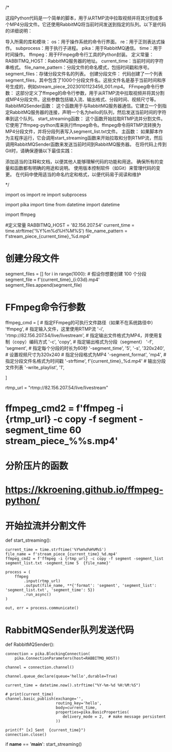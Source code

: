 /*

这段Python代码是一个简单的脚本，用于从RTMP流中拉取视频并将其分割成多个MP4分段文件。它还使用RabbitMQ将当前时间发送到指定的队列。以下是代码的详细说明：

导入所需的库和模块：
os：用于操作系统的命令行界面。
re：用于正则表达式操作。
subprocess：用于执行子进程。
pika：用于RabbitMQ通信。
time：用于时间操作。
ffmpeg：用于FFmpeg命令行工具的Python封装。
定义常量：
RABBITMQ_HOST：RabbitMQ服务器的地址。
current_time：当前时间的字符串格式。
file_name_pattern：分段文件的命名模式，包括时间戳和序号。
segment_files：存储分段文件名的列表。
创建分段文件： 代码创建了一个列表segment_files，其中包含了1000个分段文件名。这些文件名是基于当前时间和序号生成的，例如stream_piece_20230101123456_001.mp4。
FFmpeg命令行参数： 这部分定义了ffmpeg的命令行参数，用于从RTMP流中拉取视频并将其分割成MP4分段文件。这些参数包括输入流、输出格式、分段时间、视频尺寸等。
RabbitMQSender函数： 这个函数用于与RabbitMQ服务器通信。它建立一个到指定RabbitMQ服务器的连接，声明一个名为hello的队列，然后发送当前时间的字符串到这个队列。
start_streaming函数： 这个函数开始拉取RTMP流并分割文件。它使用了ffmpeg-python库来执行ffmpeg命令。ffmpeg命令将RTMP流转换为MP4分段文件，并将分段列表写入segment_list.txt文件。
主函数： 如果脚本作为主程序运行，它会调用start_streaming函数来开始拉取和分割RTMP流，然后调用RabbitMQSender函数来发送当前时间到RabbitMQ服务器。
在将代码上传到Git时，请确保遵循以下最佳实践：

添加适当的注释和文档，以便其他人能够理解代码的功能和用途。
确保所有的变量和函数都有明确的用途和说明。
使用版本控制软件（如Git）来管理代码的变更。
在代码中使用适当的命名约定和格式，以便代码易于阅读和维护


*/

import os
import re
import subprocess

import pika
import time
from datetime import datetime

import ffmpeg

#定义常量
RABBITMQ_HOST = '82.156.207.54'
current_time = time.strftime('%Y%m%d%H%M%S')
file_name_pattern = f'stream_piece_{current_time}_%d.mp4'
# 创建分段文件
segment_files = []
for i in range(1000):  # 假设你想要创建 100 个分段
    segment_file = f'{current_time}_{i:03d}.mp4'
    segment_files.append(segment_file)

# FFmpeg命令行参数
ffmpeg_cmd = [
    # 指定FFmpeg的可执行文件路径（如果不在系统路径中）
    'ffmpeg',
    # 指定输入文件，这里使用RTMP流
    '-i', 'rtmp://82.156.207.54/live/livestream',
    # 指定输出文件格式为MP4，并使用复制（copy）编码方式
    '-c', 'copy',
    # 指定输出格式为分段（segment）
    '-f', 'segment',
    # 指定每个分段的时长为60秒
    '-segment_time', '5',
    '-s', '320x240',  # 设置视频尺寸为320x240
    # 指定分段格式为MP4
    '-segment_format', 'mp4',
    # 指定分段文件名格式为时间戳
     '-strftime', f'{current_time}_%d.mp4'
    # 输出分段文件列表
    '-write_playlist', '1',

]

rtmp_url = "rtmp://82.156.207.54/live/livestream"
# ffmpeg_cmd2 = f'ffmpeg -i {rtmp_url} -c copy -f segment -segment_time 60 stream_piece_%%s.mp4'



# 分阶压片的函数
# https://kkroening.github.io/ffmpeg-python/
# 开始拉流并分割文件
def start_streaming():

    current_time = time.strftime('%Y%m%d%H%M%S')
    file_name = f'stream_piece_{current_time}_%d.mp4'
    ffmpeg_cmd2 = f'ffmpeg -i {rtmp_url} -c copy -f segment -segment_list segment_list.txt -segment_time 5  {file_name}'

    process = (
        ffmpeg
            .input(rtmp_url)
            .output(file_name, **{'format': 'segment', 'segment_list': 'segment_list.txt', 'segment_time': 5})
            .run_async()
    )

    out, err = process.communicate()


# RabbitMQSender队列发送代码

def RabbitMQSender():

    connection = pika.BlockingConnection(
        pika.ConnectionParameters(host=RABBITMQ_HOST))
        
    channel = connection.channel()
    
    channel.queue_declare(queue='hello',durable=True)
    
    current_time = datetime.now().strftime("%Y-%m-%d %H:%M:%S")

    # print(current_time)
    channel.basic_publish(exchange='',
                          routing_key='hello',
                          body=current_time,
                          properties=pika.BasicProperties(
                             delivery_mode = 2,  # make message persistent
                          ))

    print(f" [x] Sent  {current_time}")
    connection.close()



if __name__ == '__main__':
    start_streaming()

